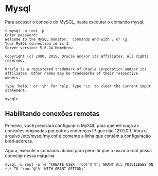# Mysql

Para acessar o console do MySQL, basta executar o comando mysql.

```
$ mysql -u root -p
Enter password:
Welcome to the MySQL monitor.  Commands end with ; or \g.
Your MySQL connection id is 1
Server version: 5.6.24 Homebrew

Copyright (c) 2000, 2015, Oracle and/or its affiliates. All rights reserved.

Oracle is a registered trademark of Oracle Corporation and/or its
affiliates. Other names may be trademarks of their respective
owners.

Type 'help;' or '\h' for help. Type '\c' to clear the current input statement.

mysql>
```

## Habilitando conexões remotas

Primeiro, você precisará configurar o MySQL para que ele ouça as conexões originadas por outros endereços IP que não 127.0.0.1. Abra o arquivo /etc/mysql/my.cnf e comente a linha que contém a configuração bind-address. 

Agora, execute o comando abaixo para permitir que o usuário root possa conectar nessa máquina.

`mysql -u root -p -e "CREATE USER 'root'@'%'; GRANT ALL PRIVILEGES ON *.* TO 'root'@'%' WITH GRANT OPTION;"`